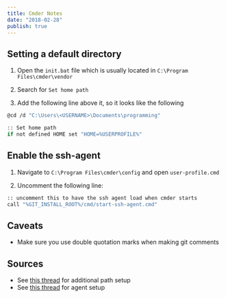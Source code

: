 ```yaml
---
title: Cmder Notes
date: "2018-02-28"
publish: true
---
```


## Setting a default directory

1. Open the `init.bat` file which is usually located in `C:\Program Files\cmder\vendor`

2. Search for `Set home path`

3. Add the following line above it, so it looks like the following

```bash
@cd /d "C:\Users\<USERNAME>\Documents\programming"

:: Set home path
if not defined HOME set "HOME=%USERPROFILE%"
```

## Enable the ssh-agent

1. Navigate to `C:\Program Files\cmder\config` and open `user-profile.cmd`

2. Uncomment the following line:

```bash
:: uncomment this to have the ssh agent load when cmder starts
call "%GIT_INSTALL_ROOT%/cmd/start-ssh-agent.cmd"
```

## Caveats

- Make sure you use double quotation marks when making git comments

## Sources

- See [this thread](https://github.com/cmderdev/cmder/issues/91) for additional path setup
- See [this thread](https://github.com/cmderdev/cmder/issues/193) for agent setup